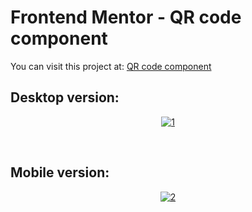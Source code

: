 # Frontend Mentor - QR code component

You can visit this project at: [QR code component](https://matiasmass.github.io/QR.github.io/)

## Desktop version:
<p align="center">
  <a href="https://ibb.co/7ySHZ9J"><img src="https://i.ibb.co/7ySHZ9J/1.png" alt="1" border="0"></a>
</p>

<br>

## Mobile version:
<p align="center">
  <a href="https://ibb.co/sVNbQ28"><img src="https://i.ibb.co/sVNbQ28/2.png" alt="2" border="0"></a>
</p>
